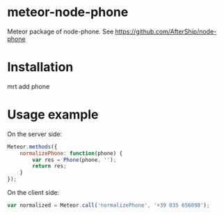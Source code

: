 meteor-node-phone
=================

Meteor package of node-phone. See https://github.com/AfterShip/node-phone

Installation
============
mrt add phone

Usage example
=============

On the server side:
```javascript
Meteor.methods({
    normalizePhone: function(phone) {
        var res = Phone(phone, '');
        return res;
    }
});
```

On the client side:
```javascript
var normalized = Meteor.call('normalizePhone', '+39 035 656098');
```